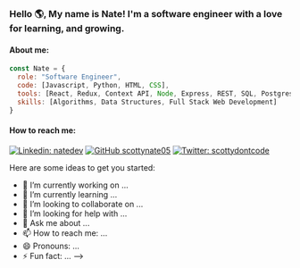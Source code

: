 ### Hello 🌎, My name is Nate! I'm a software engineer with a love for learning, and growing.

#### About me:
```javascript
const Nate = {
  role: "Software Engineer",
  code: [Javascript, Python, HTML, CSS],
  tools: [React, Redux, Context API, Node, Express, REST, SQL, Postgres, Jest, Unit Testing, End to End Testing],
  skills: [Algorithms, Data Structures, Full Stack Web Development]
}
```

#### How to reach me:
[![Linkedin: natedev](https://img.shields.io/badge/-natedev-blue?style=flat-square&logo=Linkedin&logoColor=white&link=https://www.linkedin.com/in/natedev/)](https://www.linkedin.com/in/natedev/)
[![GitHub scottynate05](https://img.shields.io/github/followers/scottynate05?label=github&style=flat)](https://github.com/scottynate05)
[![Twitter: scottydontcode](https://img.shields.io/twitter/follow/scottydontcode?style=flat)](https://twitter.com/scottydontcode)


Here are some ideas to get you started:

- 🔭 I’m currently working on ...
- 🌱 I’m currently learning ...
- 👯 I’m looking to collaborate on ...
- 🤔 I’m looking for help with ...
- 💬 Ask me about ...
- 📫 How to reach me: ...
- 😄 Pronouns: ...
- ⚡ Fun fact: ...
-->
